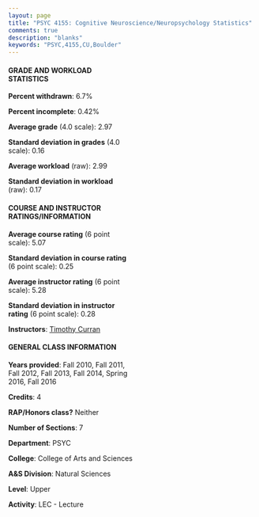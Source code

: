 ```yaml
---
layout: page
title: "PSYC 4155: Cognitive Neuroscience/Neuropsychology Statistics"
comments: true
description: "blanks"
keywords: "PSYC,4155,CU,Boulder"
---
```

<head>
<script src="https://ajax.googleapis.com/ajax/libs/jquery/2.1.3/jquery.min.js"></script>
<script src="https://dl.dropboxusercontent.com/s/pc42nxpaw1ea4o9/highcharts.js?dl=0"></script>
<!-- <script src="../assets/js/highcharts.js"></script> -->
<style type="text/css">@font-face {
	font-family: "Bebas Neue";
	src: url(https://www.filehosting.org/file/details/544349/BebasNeue Regular.otf) format("opentype");
	}
	h1.Bebas { 
		font-family: "Bebas Neue", Verdana, Tahoma;
	}
</style>
</head>
<body>
	<div id="container" style="float: right; width: 45%; height: 88%; margin-left: 2.5%; margin-right: 2.5%;"></div>
	<script language="JavaScript">
		$(document).ready(function() {
		var chart = {type: 'column'};
		var title = {text: 'Grade Distribution'};
		var xAxis = {categories: ['A','B','C','D','F'],crosshair: true};
		var yAxis = {min: 0,title: {text: 'Percentage'}};
		var tooltip = {headerFormat: '<center><b><span style="font-size:20px">{point.key}</span></b></center>',
		               pointFormat: '<td style="padding:0"><b>{point.y:.1f}%</b></td>',
		               footerFormat: '</table>',shared: true,useHTML: true};
		var plotOptions = {column: {pointPadding: 0.0,borderWidth: 0}};  
		var credits = {enabled: false};var series= [{name: 'Percent',data: [44.29,27.62,18.13,4.89,5.07,]}];
		var json = {};
		json.chart = chart;
		json.title = title;
		json.tooltip = tooltip;
		json.xAxis = xAxis;
		json.yAxis = yAxis;  
		json.series = series;
		json.plotOptions = plotOptions;  
		json.credits = credits;
		$('#container').highcharts(json);
	});
	</script>
</body>
			   
#### GRADE AND WORKLOAD STATISTICS

**Percent withdrawn**: 6.7%

**Percent incomplete**: 0.42%

**Average grade** (4.0 scale): 2.97

**Standard deviation in grades** (4.0 scale): 0.16

**Average workload** (raw): 2.99

**Standard deviation in workload** (raw): 0.17

#### COURSE AND INSTRUCTOR RATINGS/INFORMATION

**Average course rating** (6 point scale): 5.07

**Standard deviation in course rating** (6 point scale): 0.25

**Average instructor rating** (6 point scale): 5.28

**Standard deviation in instructor rating** (6 point scale): 0.28

**Instructors**: <a href='../../instructors/Timothy_Curran'>Timothy Curran</a>

#### GENERAL CLASS INFORMATION

**Years provided**: Fall 2010, Fall 2011, Fall 2012, Fall 2013, Fall 2014, Spring 2016, Fall 2016

**Credits**: 4

**RAP/Honors class?** Neither

**Number of Sections**: 7

**Department**: PSYC

**College**: College of Arts and Sciences

**A&S Division**: Natural Sciences

**Level**: Upper

**Activity**: LEC - Lecture
